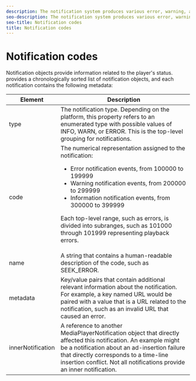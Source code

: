 ```yaml
---
description: The notification system produces various error, warning, and informational notices that provide diagnostic metadata.
seo-description: The notification system produces various error, warning, and informational notices that provide diagnostic metadata.
seo-title: Notification codes
title: Notification codes
---
```


# Notification codes

Notification objects provide information related to the player's status.  provides a chronologically sorted list of notification objects, and each notification contains the following metadata:

<table frame="all" colsep="1" rowsep="1" id="table_DBA8CACF02DB4AF2B053E560850B49CE"> 
 <tgroup cols="2" colsep="1" rowsep="1" class="FormatA"> 
  <colspec colnum="1" colname="1" colwidth="20*" /> 
  <colspec colnum="2" colname="2" colwidth="80*" /> 
  <thead> 
   <tr rowsep="1"> 
    <th colname="1" class="entry">Element </th> 
    <th colname="2" class="entry">Description </th> 
   </tr> 
  </thead> 
  <tbody> 
   <tr rowsep="1"> 
    <td colname="1"><span class="codeph">type</span></td> 
    <td colname="2">The notification type. Depending on the platform, this property refers to an enumerated type with possible values of <span class="codeph">INFO</span>, <span class="codeph">WARN</span>, or <span class="codeph">ERROR</span>. This is the top-level grouping for notifications. </td> 
   </tr> 
   <tr rowsep="1"> 
    <td colname="1"><span class="codeph">code</span></td> 
    <td colname="2">The numerical representation assigned to the notification: 
     <ul id="ul_31AB497C6FFA452496DD09B0D78687B9"> 
      <li id="li_53E75022C50246E0982E315D04EFD8B3">Error notification events, from 100000 to 199999 </li> 
      <li id="li_11AE91D1325E4F718228E662C9C55F9A">Warning notification events, from 200000 to 299999 </li> 
      <li id="li_6D3EA03845294DC2BAD1ACF507639E51">Information notification events, from 300000 to 399999 </li> 
     </ul><p>Each top-level range, such as errors, is divided into subranges, such as 101000 through 101999 representing playback errors. </p> </td> 
   </tr> 
   <tr rowsep="1"> 
    <td colname="1"><span class="codeph">name</span></td> 
    <td colname="2">A string that contains a human-readable description of the code, such as <span class="codeph">SEEK_ERROR</span>. </td> 
   </tr> 
   <tr rowsep="1"> 
    <td colname="1"><span class="codeph">metadata</span> </td> 
    <td colname="2">Key/value pairs that contain additional relevant information about the notification. For example, a key named <span class="codeph">URL</span> would be paired with a value that is a URL related to the notification, such as an invalid URL that caused an error. </td> 
   </tr> 
   <tr rowsep="0"> 
    <td colname="1"><span class="codeph">innerNotification</span> </td> 
    <td colname="2">A reference to another <span class="codeph">MediaPlayerNotification</span> object that directly affected this notification. An example might be a notification about an ad-insertion failure that directly corresponds to a time-line insertion conflict. Not all notifications provide an inner notification. </td> 
   </tr> 
  </tbody> 
 </tgroup> 
</table>

